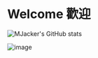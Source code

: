 
# Welcome 歡迎

![MJacker's GitHub stats](https://github-readme-stats.vercel.app/api?username=mjacker&show_icons=true&theme=merko)

![image](https://github-readme-stats.vercel.app/api/top-langs/?username=mjacker&layout=compact&show_icons=true&theme=merko&hide=html&langs_count=10)



<!--
This is a comment example...
-->
